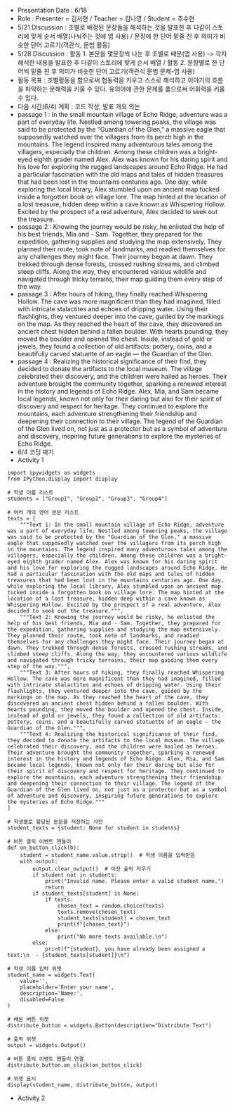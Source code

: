 - Presentation Date : 6/18
- Role : Presenter = 김서현 / Teacher = 김나영 / Student = 추수현
- 5/21 Discussion : 조별로 배정된 문장들을 해석하는 것을 발표한 후 다같이 스토리에 맞게 순서 배열(나눠주는 것에 앱 사용) / 문장에 한 단어 밑줄 친 후 의미가 비슷한 단어 고르기(객관식, 문법 활동)
- 5/28 Discussion : 활동 1. 본문을 몇문장씩 나눈 후 조별로 배분(앱 사용) -> 각자 해석한 내용을 발표한 후 다같이 스토리에 맞게 순서 배열 / 활동 2. 문장별로 한 단어씩 밑줄 친 후 의미가 비슷한 단어 고르기(객관식 문법 문제-앱 사용)
- 활동 목표 : 조별활동을 함으로써 협동력을 키우고 스스로 해석하고 이야기의 흐름을 파악하는 문해력을 키울 수 있다. 유의어에 관한 문제를 풂으로써 어휘력을 키울 수 있다.
- 다음 시간(6/4) 계획 : 코드 작성, 발표 개요 의논
- passage 1 : In the small mountain village of Echo Ridge, adventure was a part of everyday life. Nestled among towering peaks, the village was said to be protected by the "Guardian of the Glen," a massive eagle that supposedly watched over the villagers from its perch high in the mountains. The legend inspired many adventurous tales among the villagers, especially the children.
Among these children was a bright-eyed eighth grader named Alex. Alex was known for his daring spirit and his love for exploring the rugged landscapes around Echo Ridge. He had a particular fascination with the old maps and tales of hidden treasures that had been lost in the mountains centuries ago.
One day, while exploring the local library, Alex stumbled upon an ancient map tucked inside a forgotten book on village lore. The map hinted at the location of a lost treasure, hidden deep within a cave known as Whispering Hollow. Excited by the prospect of a real adventure, Alex decided to seek out the treasure.
- passage 2 : Knowing the journey would be risky, he enlisted the help of his best friends, Mia and - Sam. Together, they prepared for the expedition, gathering supplies and studying the map extensively. They planned their route, took note of landmarks, and readied themselves for any challenges they might face.
Their journey began at dawn. They trekked through dense forests, crossed rushing streams, and climbed steep cliffs. Along the way, they encountered various wildlife and navigated through tricky terrains, their map guiding them every step of the way.
- passage 3 : After hours of hiking, they finally reached Whispering Hollow. The cave was more magnificent than they had imagined, filled with intricate stalactites and echoes of dripping water. Using their flashlights, they ventured deeper into the cave, guided by the markings on the map.
As they reached the heart of the cave, they discovered an ancient chest hidden behind a fallen boulder. With hearts pounding, they moved the boulder and opened the chest. Inside, instead of gold or jewels, they found a collection of old artifacts: pottery, coins, and a beautifully carved statuette of an eagle — the Guardian of the Glen.
- passage 4 : Realizing the historical significance of their find, they decided to donate the artifacts to the local museum. The village celebrated their discovery, and the children were hailed as heroes. Their adventure brought the community together, sparking a renewed interest in the history and legends of Echo Ridge. Alex, Mia, and Sam became local legends, known not only for their daring but also for their spirit of discovery and respect for heritage. They continued to explore the mountains, each adventure strengthening their friendship and deepening their connection to their village.
The legend of the Guardian of the Glen lived on, not just as a protector but as a symbol of adventure and discovery, inspiring future generations to explore the mysteries of Echo Ridge.
- 6/4 코딩 짜기
- Activity 1
```import random
import ipywidgets as widgets
from IPython.display import display

# 학생 이름 리스트
students = ["Group1", "Group2", "Group3", "Group4"]

# 여러 개의 영어 본문 리스트
texts = [
    """Text 1: In the small mountain village of Echo Ridge, adventure was a part of everyday life. Nestled among towering peaks, the village was said to be protected by the "Guardian of the Glen," a massive eagle that supposedly watched over the villagers from its perch high in the mountains. The legend inspired many adventurous tales among the villagers, especially the children. Among these children was a bright-eyed eighth grader named Alex. Alex was known for his daring spirit and his love for exploring the rugged landscapes around Echo Ridge. He had a particular fascination with the old maps and tales of hidden treasures that had been lost in the mountains centuries ago. One day, while exploring the local library, Alex stumbled upon an ancient map tucked inside a forgotten book on village lore. The map hinted at the location of a lost treasure, hidden deep within a cave known as Whispering Hollow. Excited by the prospect of a real adventure, Alex decided to seek out the treasure.""",
    """Text 2: Knowing the journey would be risky, he enlisted the help of his best friends, Mia and - Sam. Together, they prepared for the expedition, gathering supplies and studying the map extensively. They planned their route, took note of landmarks, and readied themselves for any challenges they might face. Their journey began at dawn. They trekked through dense forests, crossed rushing streams, and climbed steep cliffs. Along the way, they encountered various wildlife and navigated through tricky terrains, their map guiding them every step of the way.""",
    """Text 3: After hours of hiking, they finally reached Whispering Hollow. The cave was more magnificent than they had imagined, filled with intricate stalactites and echoes of dripping water. Using their flashlights, they ventured deeper into the cave, guided by the markings on the map. As they reached the heart of the cave, they discovered an ancient chest hidden behind a fallen boulder. With hearts pounding, they moved the boulder and opened the chest. Inside, instead of gold or jewels, they found a collection of old artifacts: pottery, coins, and a beautifully carved statuette of an eagle — the Guardian of the Glen.""",
    """Text 4: Realizing the historical significance of their find, they decided to donate the artifacts to the local museum. The village celebrated their discovery, and the children were hailed as heroes. Their adventure brought the community together, sparking a renewed interest in the history and legends of Echo Ridge. Alex, Mia, and Sam became local legends, known not only for their daring but also for their spirit of discovery and respect for heritage. They continued to explore the mountains, each adventure strengthening their friendship and deepening their connection to their village. The legend of the Guardian of the Glen lived on, not just as a protector but as a symbol of adventure and discovery, inspiring future generations to explore the mysteries of Echo Ridge."""
]

# 학생별로 할당된 본문을 저장하는 사전
student_texts = {student: None for student in students}

# 버튼 클릭 이벤트 핸들러
def on_button_click(b):
    student = student_name.value.strip()  # 학생 이름을 입력받음
    with output:
        output.clear_output()  # 이전 출력 지우기
        if student not in students:
            print("Invalid name. Please enter a valid student name.")
            return
        if student_texts[student] is None:
            if texts:
                chosen_text = random.choice(texts)
                texts.remove(chosen_text)
                student_texts[student] = chosen_text
                print(f"{chosen_text}")
            else:
                print("No more texts available.\n")
        else:
            print(f"{student}, you have already been assigned a text:\n  - {student_texts[student]}\n")

# 학생 이름 입력 위젯
student_name = widgets.Text(
    value='',
    placeholder='Enter your name',
    description='Name:',
    disabled=False
)

# 배분 버튼 위젯
distribute_button = widgets.Button(description="Distribute Text")

# 출력 위젯
output = widgets.Output()

# 버튼 클릭 이벤트 핸들러 연결
distribute_button.on_click(on_button_click)

# 위젯 표시
display(student_name, distribute_button, output)
```
- Activity 2
```

